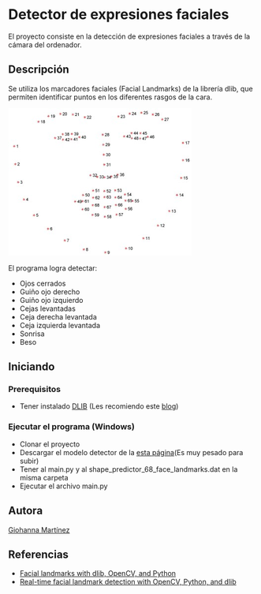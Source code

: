 # Detector de expresiones faciales

El proyecto consiste en la detección de expresiones faciales a través de la cámara del ordenador. 

## Descripción

Se utiliza los marcadores faciales (Facial Landmarks) de la librería dlib, que permiten identificar puntos en los diferentes rasgos de la cara. 

![Dlib Facial Landmarks](https://github.com/gmfv/Detector-de-emociones/blob/main/Dlib_Facial_landmarks%20(2).jpg)

El programa logra detectar: 
* Ojos cerrados
* Guiño ojo derecho
* Guiño ojo izquierdo
* Cejas levantadas
* Ceja derecha levantada
* Ceja izquierda levantada
* Sonrisa
* Beso

## Iniciando
### Prerequisitos
* Tener instalado [DLIB](https://pypi.org/project/dlib/) (Les recomiendo este [blog](https://pyimagesearch.com/2017/03/27/how-to-install-dlib/))

### Ejecutar el programa (Windows)
* Clonar el proyecto
* Descargar el modelo detector de la [esta página](https://www.kaggle.com/datasets/codebreaker619/face-landmark-shape-predictor)(Es muy pesado para subir)
* Tener al main.py y al shape_predictor_68_face_landmarks.dat en la misma carpeta
* Ejecutar el archivo main.py

## Autora
[Giohanna Martínez](https://github.com/gmfv)

## Referencias
* [Facial landmarks with dlib, OpenCV, and Python](https://www.pyimagesearch.com/2017/04/03/facial-landmarks-dlib-opencv-python/?_ga=2.267746444.321007053.1637623315-444521202.1637623315)
* [Real-time facial landmark detection with OpenCV, Python, and dlib](https://www.pyimagesearch.com/2017/04/17/real-time-facial-landmark-detection-opencv-python-dlib/)
